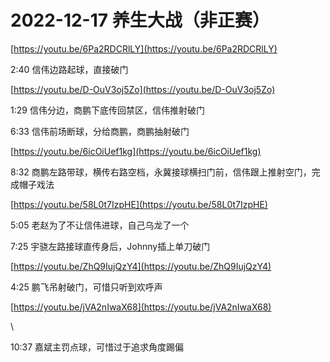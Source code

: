 # 2022-12-17 养生大战（非正赛）

[https://youtu.be/6Pa2RDCRlLY](https://youtu.be/6Pa2RDCRlLY)

2:40 信伟边路起球，直接破门

[https://youtu.be/D-OuV3oj5Zo](https://youtu.be/D-OuV3oj5Zo)

1:29 信伟分边，商鹏下底传回禁区，信伟推射破门

6:33 信伟前场断球，分给商鹏，商鹏抽射破门

[https://youtu.be/6icOiUef1kg](https://youtu.be/6icOiUef1kg)

8:32 商鹏左路带球，横传右路空档，永冀接球横扫门前，信伟跟上推射空门，完成帽子戏法

[https://youtu.be/58L0t7IzpHE](https://youtu.be/58L0t7IzpHE)

5:05 老赵为了不让信伟进球，自己乌龙了一个

7:25 宇骁左路接球直传身后，Johnny插上单刀破门

[https://youtu.be/ZhQ9IujQzY4](https://youtu.be/ZhQ9IujQzY4)

4:25 鹏飞吊射破门，可惜只听到欢呼声

[https://youtu.be/jVA2nIwaX68](https://youtu.be/jVA2nIwaX68)

\


10:37 嘉斌主罚点球，可惜过于追求角度踢偏
